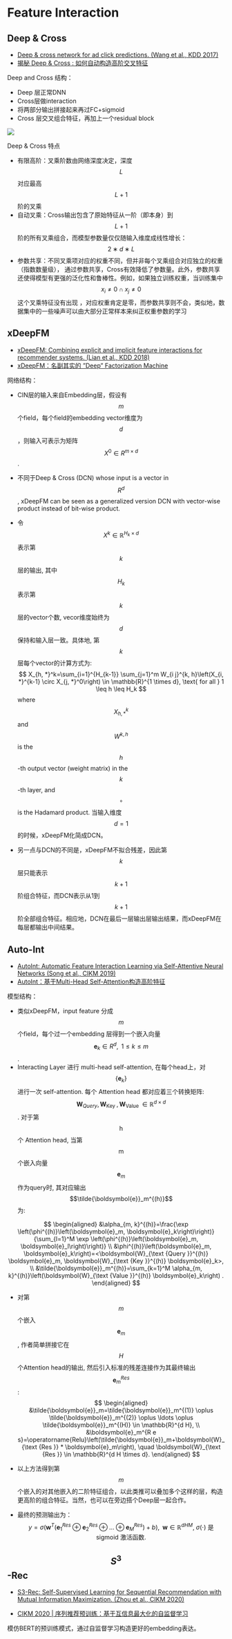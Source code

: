 # Feature Interaction

## Deep & Cross

- [Deep & cross network for ad click predictions. (Wang et al., KDD 2017)](https://arxiv.org/pdf/1708.05123.pdf)
- [揭秘 Deep & Cross : 如何自动构造高阶交叉特征](https://zhuanlan.zhihu.com/p/55234968)

Deep and Cross 结构：

- Deep 层正常DNN
- Cross层做interaction
- 将两部分输出拼接起来再过FC+sigmoid
- Cross 层交叉组合特征，再加上一个residual block

![](./pic/deep_cross.png)

Deep & Cross 特点

- 有限高阶：叉乘阶数由网络深度决定，深度 $$L$$ 对应最高 $$L+1$$ 阶的叉乘
- 自动叉乘：Cross输出包含了原始特征从一阶（即本身）到 $$L+1$$ 阶的所有叉乘组合，而模型参数量仅仅随输入维度成线性增长：$$ 2∗d∗L$$
- 参数共享：不同叉乘项对应的权重不同，但并非每个叉乘组合对应独立的权重（指数数量级）， 通过参数共享，Cross有效降低了参数量。此外，参数共享还使得模型有更强的泛化性和鲁棒性。例如，如果独立训练权重，当训练集中$$x_i \neq 0 \cap x_j \neq 0$$ 这个叉乘特征没有出现 ，对应权重肯定是零，而参数共享则不会，类似地，数据集中的一些噪声可以由大部分正常样本来纠正权重参数的学习

## xDeepFM

- [xDeepFM: Combining explicit and implicit feature interactions for recommender systems. (Lian et al., KDD 2018)](https://arxiv.org/pdf/1803.05170.pdf)
- [xDeepFM：名副其实的 ”Deep” Factorization Machine](https://zhuanlan.zhihu.com/p/57162373)

网络结构：

- CIN层的输入来自Embedding层，假设有$$m$$个field，每个field的embedding vector维度为$$d$$，则输入可表示为矩阵 $$X^0\in R^{m \times d}$$. 

- 不同于Deep & Cross (DCN) whose input is a vector in $$R^d$$, xDeepFM can be seen as a generalized version DCN with vector-wise product instead of bit-wise product.

- 令 $$X^k \in \mathbb{R}^{H_k \times d}$$ 表示第 $$k$$ 层的输出, 其中 $$H_k$$ 表示第 $$k$$ 层的vector个数, vecor维度始终为 $$d$$ 保持和输入层一致。具体地, 第 $$k$$ 层每个vector的计算方式为:
  $$
  X_{h, *}^k=\sum_{i=1}^{H_{k-1}} \sum_{j=1}^m W_{i j}^{k, h}\left(X_{i, *}^{k-1} \circ X_{j, *}^0\right) \in \mathbb{R}^{1 \times d}, \text{ for all } 1 \leq h \leq H_k
  $$
  where $$X^k_{h, *}$$ and $$W^{k,h}$$ is the $$h$$-th output vector (weight matrix) in the $$k$$-th layer, and $$\circ$$ is the Hadamard product. 当输入维度 $$d=1$$的时候，xDeepFM化简成DCN。

- 另一点与DCN的不同是，xDeepFM不拟合残差，因此第$$k$$层只能表示$$k+1$$阶组合特征，而DCN表示从1到$$k+1$$阶全部组合特征。相应地，DCN在最后一层输出层输出结果，而xDeepFM在每层都输出中间结果。

## Auto-Int

- [AutoInt: Automatic Feature Interaction Learning via Self-Attentive Neural Networks (Song et al., CIKM 2019)](https://arxiv.org/pdf/1810.11921.pdf)
- [AutoInt：基于Multi-Head Self-Attention构造高阶特征](https://zhuanlan.zhihu.com/p/60185134)

模型结构：

- 类似xDeepFM，input feature 分成 $$m$$ 个field，每个过一个embedding 层得到一个嵌入向量 $$\boldsymbol{e}_k \in R^d, \; \; 1 \leq k \leq m$$. 
- Interacting Layer 进行 multi-head self-attention, 在每个head上，对$$\{\boldsymbol{e}_k\}$$ 进行一次 self-attention. 每个 Attention head 都对应着三个转换矩阵: $$\boldsymbol{W}_{Q u e r y}, \boldsymbol{W}_{\text {Key }}, \boldsymbol{W}_{\text {Value }} \in \mathbb{R}^{d\times d}$$. 对于第 $$\mathrm{h}$$ 个 Attention head, 当第 $$\mathrm{m}$$ 个嵌入向量 $$\boldsymbol{e}_m$$ 作为query时, 其对应输出 $$\tilde{\boldsymbol{e}}_m^{(h)}$$ 为:

$$
\begin{aligned}
&\alpha_{m, k}^{(h)}=\frac{\exp \left(\phi^{(h)}\left(\boldsymbol{e}_m, \boldsymbol{e}_k\right)\right)}{\sum_{l=1}^M \exp \left(\phi^{(h)}\left(\boldsymbol{e}_m, \boldsymbol{e}_l\right)\right)} \\
&\phi^{(h)}\left(\boldsymbol{e}_m, \boldsymbol{e}_k\right)=<\boldsymbol{W}_{\text {Query }}^{(h)} \boldsymbol{e}_m, \boldsymbol{W}_{\text {Key }}^{(h)} \boldsymbol{e}_k>, \\
&\tilde{\boldsymbol{e}}_m^{(h)}=\sum_{k=1}^M \alpha_{m, k}^{(h)}\left(\boldsymbol{W}_{\text {Value }}^{(h)} \boldsymbol{e}_k\right) .
\end{aligned}
$$

- 对第$$m$$个嵌入 $$\boldsymbol{e}_m$$, 作者简单拼接它在 $$H$$ 个Attention head的输出, 然后引入标准的残差连接作为其最终输出 $$\boldsymbol{e}_m^{R e s}$$ :
  $$
  \begin{aligned}
  &\tilde{\boldsymbol{e}}_m=\tilde{\boldsymbol{e}}_m^{(1)} \oplus \tilde{\boldsymbol{e}}_m^{(2)} \oplus \ldots \oplus \tilde{\boldsymbol{e}}_m^{(H)} \in \mathbb{R}^{d H}, \\
  &\boldsymbol{e}_m^{R e s}=\operatorname{Relu}\left(\tilde{\boldsymbol{e}}_m+\boldsymbol{W}_{\text {Res }} * \boldsymbol{e}_m\right), \quad \boldsymbol{W}_{\text {Res }} \in \mathbb{R}^{d H \times d}.
  \end{aligned}
  $$

- 以上方法得到第 $$m$$个嵌入的对其他嵌入的二阶特征组合，以此类推可以叠加多个这样的层，构造更高阶的组合特征。当然，也可以在旁边搭个Deep层一起合作。

- 最终的预测输出为：
  $$
  y =\sigma\left(\boldsymbol{w}^T\left(\boldsymbol{e}_1^{R e s} \oplus \boldsymbol{e}_2^{R e s} \oplus \ldots \oplus \boldsymbol{e}_M^{R e s}\right)+b\right), \; \; \boldsymbol{w} \in \mathbb{R}^{d H M}, \; \sigma(\cdot) \text{ 是 sigmoid 激活函数}.
  $$

## $$S^3$$-Rec

- [S3-Rec: Self-Supervised Learning for Sequential Recommendation with Mutual Information Maximization. (Zhou et al., CIKM 2020)](https://arxiv.org/pdf/2008.07873.pdf)

- [CIKM 2020 | 序列推荐预训练：基于互信息最大化的自监督学习](https://zhuanlan.zhihu.com/p/242187586)

模仿BERT的预训练模式，通过自监督学习构造更好的embedding表达。

